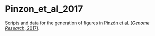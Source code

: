 # Pinzon_et_al_2017
Scripts and data for the generation of figures in [Pinzón et al. (*Genome Research*, 2017)](https://genome.cshlp.org/content/27/2/234.full?sid=bef8cd71-cbb3-4110-a7b9-e11ff3f77458 "Open-access article on journal's website").
